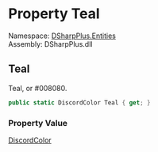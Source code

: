 # Property Teal

Namespace: [DSharpPlus.Entities](DSharpPlus.Entities.md)  
Assembly: DSharpPlus.dll

## <a id="DSharpPlus_Entities_DiscordColor_Teal"></a>Teal

Teal, or #008080.

```csharp
public static DiscordColor Teal { get; }
```

### Property Value

[DiscordColor](DSharpPlus.Entities.DiscordColor.md)

